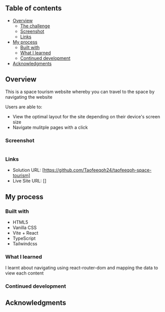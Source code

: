 ## Table of contents

- [Overview](#overview)
  - [The challenge](#the-challenge)
  - [Screenshot](#screenshot)
  - [Links](#links)
- [My process](#my-process)
  - [Built with](#built-with)
  - [What I learned](#what-i-learned)
  - [Continued development](#continued-development)
- [Acknowledgments](#acknowledgments)

## Overview

This is a space tourism website whereby you can travel to the space by navigating the website


Users are able to:

- View the optimal layout for the site depending on their device's screen size
- Navigate mulitple pages with a click


### Screenshot

![]()


### Links

- Solution URL: [https://github.com/Taofeeqoh24/taofeeqoh-space-tourism]
- Live Site URL: []

## My process

### Built with


- HTML5
- Vanilla CSS
- Vite + React
- TypeScript
- Tailwindcss



### What I learned

I learnt about navigating using react-router-dom and mapping the data to view each content


### Continued development




## Acknowledgments



